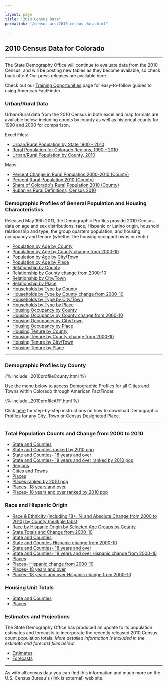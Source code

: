 ```yaml
---

layout: page
title: "2010 Census Data"
permalink: "/census-acs/2010-census-data.html"

---
```

## 2010 Census Data for Colorado
- - -
The State Demography Office will continue to evaluate data from the 2010 Census, and will be posting new tables as they become available, so check back often! Our press releases are available here.

Check out our [Training Opportunities](/demography/training.html) page for easy-to-follow guides to using American FactFinder.

### Urban/Rural Data

Urban/Rural data from the 2010 Census in both excel and map formats are available below, including counts by county as well as historical counts for 1990 and 2000 for comparison.

Excel Files:

- [Urban/Rural Population by State 1900 - 2010](https://dola.colorado.gov/gis-php/files/demog-docs/Rural%20Urban%20by%20State%201990%20to%202010.xls)
- [Rural Population for Colorado Regions, 1990 - 2010](https://dola.colorado.gov/gis-php/files/demog-docs/Rural%20by%20Region%20and%20Cnty%20and%20shares%2090-10.xls)
- [Urban/Rural Population by County, 2010](https://dola.colorado.gov/gis-php/files/demog-docs/Rural%20Urban%20by%20county%202010%202000.xls)

Maps:

- [Percent Change in Rural Population 2000-2010 (County)](https://dola.colorado.gov/gis-php/files/projects/thematic/Rural/PctChgRuralMap.png)
- [Percent Rural Population 2010 (County)](https://dola.colorado.gov/gis-php/files/projects/thematic/Rural/PctRuralPopMap.png)
- [Share of Colorado\'s Rural Population 2010 (County)](https://dola.colorado.gov/gis-php/files/projects/thematic/Rural/RuralSharePopMap.png)
- [Ruban vs Rural Definitions, Census 2010](https://dola.colorado.gov/gis-php/files/projects/thematic/Rural/UrbanRural.pdf)


### Demographic Profiles of General Population and Housing Characteristics

Released May 19th 2011, the Demographic Profiles provide 2010 Census data on age and sex distributions, race, Hispanic or Latino origin, houshold relationship and type, the group quarters population, and housing occupancy and tenure (whether the housing occupant owns or rents).

- [Population by Age by County](http://dola.colorado.gov/dlg/demog/2010data/demographicprofiles/PopulationByAge2010_County.xls)
- [Population by Age by County change from 2000-10](http://dola.colorado.gov/dlg/demog/2010data/demographicprofiles/PopulationByAge2010vs2000_County.xls)
- [Population by Age by City/Town](http://dola.colorado.gov/dlg/demog/2010data/demographicprofiles/PopulationByAge2010_IncorporatedPlace.xls)
- [Population by Age by Place](http://dola.colorado.gov/dlg/demog/2010data/demographicprofiles/PopulationByAge2010_Place.xls)
- [Relationship by County](http://dola.colorado.gov/dlg/demog/2010data/demographicprofiles/Relationship2010_County.xls)
- [Relationship by County change from 2000-10](http://dola.colorado.gov/dlg/demog/2010data/demographicprofiles/Relationship2010vs2000_County.xls)
- [Relationship by City/Town](http://dola.colorado.gov/dlg/demog/2010data/demographicprofiles/Relationship2010_IncorporatedPlace.xls)
- [Relationship by Place](http://dola.colorado.gov/dlg/demog/2010data/demographicprofiles/Relationship2010_Place.xls)
- [Households by Type by County](http://dola.colorado.gov/dlg/demog/2010data/demographicprofiles/HouseholdsByType2010_County.xls)
- [Households by Type by County change from 2000-10](http://dola.colorado.gov/dlg/demog/2010data/demographicprofiles/HouseholdsByType2010vs2000_County.xls)
- [Households by Type by City/Town](http://dola.colorado.gov/dlg/demog/2010data/demographicprofiles/HouseholdsByType2010_IncorporatedPlace.xls)
- [Households by Type by Place](http://dola.colorado.gov/dlg/demog/2010data/demographicprofiles/HouseholdsByType2010_Place.xls)
- [Housing Occupancy by County](http://dola.colorado.gov/dlg/demog/2010data/demographicprofiles/HousingOccupancy2010_County.xls)
- [Housing Occupancy by County change from 2000-10](http://dola.colorado.gov/dlg/demog/2010data/demographicprofiles/HousingOccupancy2010vs2000_County.xls)
- [Housing Occupancy by City/Town](http://dola.colorado.gov/dlg/demog/2010data/demographicprofiles/HousingOccupancy2010_IncorporatedPlace.xls)
- [Housing Occupancy by Place](http://dola.colorado.gov/dlg/demog/2010data/demographicprofiles/HousingOccupancy2010_Place.xls)
- [Housing Tenure by County](http://dola.colorado.gov/dlg/demog/2010data/demographicprofiles/HousingTenure2010_County.xls)
- [Housing Tenure by County change from 2000-10](http://dola.colorado.gov/dlg/demog/2010data/demographicprofiles/HousingTenure2010vs2000_County.xls)
- [Housing Tenure by City/Town](http://dola.colorado.gov/dlg/demog/2010data/demographicprofiles/HousingTenure2010_IncorporatedPlace.xls)
- [Housing Tenure by Place](http://dola.colorado.gov/dlg/demog/2010data/demographicprofiles/HousingTenure2010_Place.xls)

----

### Demographic Profiles by County

{% include _2010profileCounty.html %}

Use the menu below to access Demographic Profiles for all Cities and Towns within Colorado through American FactFinder.

{% include _2010profileAFF.html %}

Click [here](http://dola.colorado.gov/dlg/demog/2010data/Accessing%20the%20Demographic%20Profile%20for%20a%20City_April13.pdf) for step-by-step instructions on how to download Demographic Profiles for any City, Town or Census Designated Place.

----

### Total Population Counts and Change from 2000 to 2010

- [State and Counties](http://dola.colorado.gov/dlg/demog/2010data/total%20pop%20change%20counties.xls)
- [State and Counties ranked by 2010 pop](http://dola.colorado.gov/dlg/demog/2010data/total%20pop%20change%20counties_ranked.xls)
- [State and Counties- 18 years and over](http://dola.colorado.gov/dlg/demog/2010data/total%20pop%20change%20counties%2018.xls)
- [State and Counties- 18 years and over ranked by 2010 pop](http://dola.colorado.gov/dlg/demog/2010data/total%20pop%20change%20counties%2018_ranked.xls)
- [Regions](http://dola.colorado.gov/dlg/demog/2010data/total%20pop%20change%20region.xls)
- [Cities and Towns](http://dola.colorado.gov/dlg/demog/2010data/total%20pop%20change.xls)
- [Places](http://dola.colorado.gov/dlg/demog/2010data/total%20pop%20change%20muni.xls)
- [Places ranked by 2010 pop](http://dola.colorado.gov/dlg/demog/2010data/total%20pop%20change%20muni_ranked.xls)
- [Places- 18 years and over](http://dola.colorado.gov/dlg/demog/2010data/total%20pop%20change%20muni%2018.xls)
- [Places- 18 years and over ranked by 2010 pop](http://dola.colorado.gov/dlg/demog/2010data/total%20pop%20change%20muni%2018_ranked.xls)


### Race and Hispanic Origin

- [Race & Ethnicity (including 18+, % and Absolute Change from 2000 to 2010) by County (multiple tabs)](http://dola.colorado.gov/dlg/demog/2010data/race%20and%20hispanic%20origin%20counties_change2000to2010.xls)
- [Race by Hispanic Origin by Selected Age Groups by County](http://dola.colorado.gov/dlg/demog/2010data/RaceByHispanicOriginbyAgeCounties.xlsx)
- [State Totals and Change from 2000-10](http://dola.colorado.gov/dlg/demog/2010data/race%20and%20hispanic%20origin%20state_2000%202010.xls)
- [State and Counties](http://dola.colorado.gov/dlg/demog/2010data/race%20and%20hispanic%20origin%20counties.xls)
- [State and Counties Hispanic change from 2000-10](http://dola.colorado.gov/dlg/demog/2010data/hispanic%20change%20counties.xls)
- [State and Counties- 18 years and over](http://dola.colorado.gov/dlg/demog/2010data/race%20and%20hispanic%20origin%20counties_18%20and%20over.xls)
- [State and Counties- 18 years and over Hispanic change from 2000-10](http://dola.colorado.gov/dlg/demog/2010data/hispanic%20change%20counties_18%20and%20over.xls)
- [Places](http://dola.colorado.gov/dlg/demog/2010data/race%20and%20hispanic%20origin%20muni.xls)
- [Places- Hispanic change from 2000-10](http://dola.colorado.gov/dlg/demog/2010data/hispanic%20change%20muni.xls)
- [Places- 18 years and over](http://dola.colorado.gov/dlg/demog/2010data/race%20and%20hispanic%20origin%20muni_18%20and%20over.xls)
- [Places- 18 years and over Hispanic change from 2000-10](http://dola.colorado.gov/dlg/demog/2010data/hispanic%20change%20muni_18%20and%20over.xls)


### Housing Unit Totals

- [State and Counties](http://dola.colorado.gov/dlg/demog/2010data/housing%20units%20counties.xls)
- [Places](http://dola.colorado.gov/dlg/demog/2010data/housing%20units%20muni.xls)


### Estimates and Projections

The State Demography Office has produced an update to its population estimates and forecasts to incorporate the recently released 2010 Census count population totals. *More detailed information is included in the estimate and forecast files below.*

- [Estimates](http://dola.colorado.gov/dlg/demog/2010data/popbycountyandmuni_2010to2020_revisedformular.xls)
- [Forecasts](http://dola.colorado.gov/dlg/demog/2010data/UpdatedPreliminaryProjections.xls)

----

As with all census data you can find this information and much more on the U.S. Census Bureau's (link is external) web site.

 